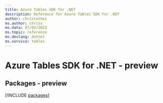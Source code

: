 ```yaml
---
title: Azure Tables SDK for .NET
description: Reference for Azure Tables SDK for .NET
author: christothes
ms.author: chriss
ms.data: 07/03/2023
ms.topic: reference
ms.devlang: dotnet
ms.service: tables
---
```

# Azure Tables SDK for .NET - preview
## Packages - preview
[!INCLUDE [packages](tables-index.md)]